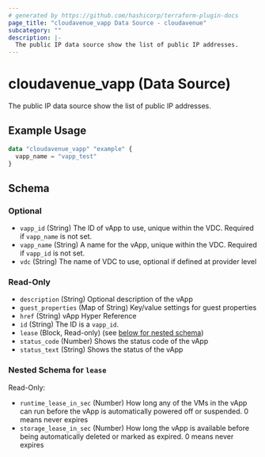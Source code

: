 ```yaml
---
# generated by https://github.com/hashicorp/terraform-plugin-docs
page_title: "cloudavenue_vapp Data Source - cloudavenue"
subcategory: ""
description: |-
  The public IP data source show the list of public IP addresses.
---
```


# cloudavenue_vapp (Data Source)

The public IP data source show the list of public IP addresses.

## Example Usage

```terraform
data "cloudavenue_vapp" "example" {
  vapp_name = "vapp_test"
}
```

<!-- schema generated by tfplugindocs -->
## Schema

### Optional

- `vapp_id` (String) The ID of vApp to use, unique within the VDC. Required if `vapp_name` is not set.
- `vapp_name` (String) A name for the vApp, unique within the VDC. Required if `vapp_id` is not set.
- `vdc` (String) The name of VDC to use, optional if defined at provider level

### Read-Only

- `description` (String) Optional description of the vApp
- `guest_properties` (Map of String) Key/value settings for guest properties
- `href` (String) vApp Hyper Reference
- `id` (String) The ID is a `vapp_id`.
- `lease` (Block, Read-only) (see [below for nested schema](#nestedblock--lease))
- `status_code` (Number) Shows the status code of the vApp
- `status_text` (String) Shows the status of the vApp

<a id="nestedblock--lease"></a>
### Nested Schema for `lease`

Read-Only:

- `runtime_lease_in_sec` (Number) How long any of the VMs in the vApp can run before the vApp is automatically powered off or suspended. 0 means never expires
- `storage_lease_in_sec` (Number) How long the vApp is available before being automatically deleted or marked as expired. 0 means never expires


